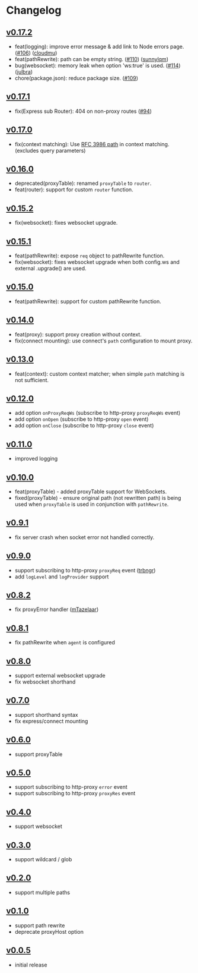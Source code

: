 # Changelog

## [v0.17.2](https://github.com/chimurai/http-proxy-middleware/releases/tag/v0.17.2)
- feat(logging): improve error message & add link to Node errors page. ([#106](https://github.com/chimurai/http-proxy-middleware/pull/106)) ([cloudmu](https://github.com/cloudmu))
- feat(pathRewrite): path can be empty string. ([#110](https://github.com/chimurai/http-proxy-middleware/pull/110)) ([sunnylqm](https://github.com/sunnylqm))
- bug(websocket): memory leak when option 'ws:true' is used. ([#114](https://github.com/chimurai/http-proxy-middleware/pull/114)) ([julbra](https://github.com/julbra))
- chore(package.json): reduce package size. ([#109](https://github.com/chimurai/http-proxy-middleware/pull/109))

## [v0.17.1](https://github.com/chimurai/http-proxy-middleware/releases/tag/v0.17.1)
- fix(Express sub Router): 404 on non-proxy routes  ([#94](https://github.com/chimurai/http-proxy-middleware/issues/94))

## [v0.17.0](https://github.com/chimurai/http-proxy-middleware/releases/tag/v0.17.0)
- fix(context matching): Use [RFC 3986 path](https://tools.ietf.org/html/rfc3986#section-3.3) in context matching. (excludes query parameters)

## [v0.16.0](https://github.com/chimurai/http-proxy-middleware/releases/tag/v0.16.0)
- deprecated(proxyTable): renamed `proxyTable` to `router`.
- feat(router): support for custom `router` function.

## [v0.15.2](https://github.com/chimurai/http-proxy-middleware/releases/tag/v0.15.2)
- fix(websocket): fixes websocket upgrade.

## [v0.15.1](https://github.com/chimurai/http-proxy-middleware/releases/tag/v0.15.1)
- feat(pathRewrite): expose `req` object to pathRewrite function.
- fix(websocket): fixes websocket upgrade when both config.ws and external .upgrade() are used.

## [v0.15.0](https://github.com/chimurai/http-proxy-middleware/releases/tag/v0.15.0)
- feat(pathRewrite): support for custom pathRewrite function.

## [v0.14.0](https://github.com/chimurai/http-proxy-middleware/releases/tag/v0.14.0)
- feat(proxy): support proxy creation without context.
- fix(connect mounting): use connect's `path` configuration to mount proxy.

## [v0.13.0](https://github.com/chimurai/http-proxy-middleware/releases/tag/v0.13.0)
- feat(context): custom context matcher; when simple `path` matching is not sufficient.

## [v0.12.0](https://github.com/chimurai/http-proxy-middleware/releases/tag/v0.12.0)
- add option `onProxyReqWs` (subscribe to http-proxy `proxyReqWs` event)
- add option `onOpen` (subscribe to http-proxy `open` event)
- add option `onClose` (subscribe to http-proxy `close` event)

## [v0.11.0](https://github.com/chimurai/http-proxy-middleware/releases/tag/v0.11.0)
- improved logging

## [v0.10.0](https://github.com/chimurai/http-proxy-middleware/releases/tag/v0.10.0)
- feat(proxyTable) - added proxyTable support for WebSockets.
- fixed(proxyTable) - ensure original path (not rewritten path) is being used when `proxyTable` is used in conjunction with `pathRewrite`.

## [v0.9.1](https://github.com/chimurai/http-proxy-middleware/releases/tag/v0.9.1)
- fix server crash when socket error not handled correctly.

## [v0.9.0](https://github.com/chimurai/http-proxy-middleware/releases/tag/v0.9.0)
- support subscribing to http-proxy `proxyReq` event ([trbngr](https://github.com/trbngr))
- add `logLevel` and `logProvider` support

## [v0.8.2](https://github.com/chimurai/http-proxy-middleware/releases/tag/v0.8.2)
- fix proxyError handler ([mTazelaar](https://github.com/mTazelaar))

## [v0.8.1](https://github.com/chimurai/http-proxy-middleware/releases/tag/v0.8.1)
- fix pathRewrite when `agent` is configured

## [v0.8.0](https://github.com/chimurai/http-proxy-middleware/releases/tag/v0.8.0)
- support external websocket upgrade
- fix websocket shorthand

## [v0.7.0](https://github.com/chimurai/http-proxy-middleware/releases/tag/v0.7.0)
- support shorthand syntax
- fix express/connect mounting

## [v0.6.0](https://github.com/chimurai/http-proxy-middleware/releases/tag/v0.6.0)
- support proxyTable

## [v0.5.0](https://github.com/chimurai/http-proxy-middleware/releases/tag/v0.5.0)
- support subscribing to http-proxy `error` event
- support subscribing to http-proxy `proxyRes` event

## [v0.4.0](https://github.com/chimurai/http-proxy-middleware/releases/tag/v0.4.0)
- support websocket

## [v0.3.0](https://github.com/chimurai/http-proxy-middleware/releases/tag/v0.3.0)
- support wildcard / glob

## [v0.2.0](https://github.com/chimurai/http-proxy-middleware/releases/tag/v0.2.0)
- support multiple paths

## [v0.1.0](https://github.com/chimurai/http-proxy-middleware/releases/tag/v0.1.0)
- support path rewrite
- deprecate proxyHost option

## [v0.0.5](https://github.com/chimurai/http-proxy-middleware/releases/tag/v0.0.5)
- initial release
